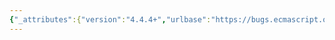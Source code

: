 ```yaml
---
{"_attributes":{"version":"4.4.4+","urlbase":"https://bugs.ecmascript.org/","maintainer":"dherman@mozilla.com"},"bug":{"bug_id":2133,"creation_ts":"2013-10-30 12:07:00 -0700","short_desc":"Some Math.* functions are numbered, others bulleted","delta_ts":"2013-11-01 09:46:57 -0700","product":"Draft for 6th Edition","component":"editorial issue","version":"Rev 20: October 28, 2013 Draft","rep_platform":"All","op_sys":"All","bug_status":"RESOLVED","resolution":"DUPLICATE","dup_id":1805,"priority":"Normal","bug_severity":"enhancement","everconfirmed":true,"reporter":{"uid":"waldron.rick","name":"Rick Waldron"},"assigned_to":{"uid":"allen","name":"Allen Wirfs-Brock"},"cc":"jmdyck","long_desc":[{"commentid":6251,"comment_count":0,"who":{"uid":"waldron.rick","name":"Rick Waldron"},"bug_when":"2013-10-30 12:07:36 -0700","thetext":"Numbered:\n\n20.2.2.16 Math.fround (x )\n20.2.2.18 Math.imul(x, y)\n\nEverything else is bulleted"},{"commentid":6284,"comment_count":1,"who":{"uid":"jmdyck","name":"Michael Dyck"},"bug_when":"2013-10-31 22:17:26 -0700","thetext":"See Bug 1805."},{"commentid":6288,"comment_count":2,"who":{"uid":"allen","name":"Allen Wirfs-Brock"},"bug_when":"2013-11-01 09:46:57 -0700","thetext":"\n\n*** This bug has been marked as a duplicate of bug 1805 ***"}]}}
---
```

